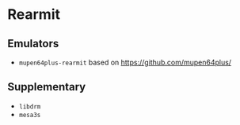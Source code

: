 # Rearmit
 
## Emulators
- `mupen64plus-rearmit` based on https://github.com/mupen64plus/ 

## Supplementary
- `libdrm`
- `mesa3s`
